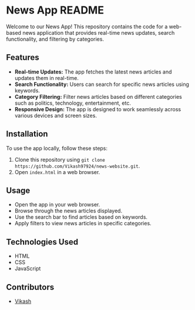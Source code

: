 # News App README

Welcome to our News App! This repository contains the code for a web-based news application that provides real-time news updates, search functionality, and filtering by categories.

## Features

- **Real-time Updates:** The app fetches the latest news articles and updates them in real-time.
- **Search Functionality:** Users can search for specific news articles using keywords.
- **Category Filtering:** Filter news articles based on different categories such as politics, technology, entertainment, etc.
- **Responsive Design:** The app is designed to work seamlessly across various devices and screen sizes.

## Installation

To use the app locally, follow these steps:

1. Clone this repository using `git clone https://github.com/Vikash97924/news-website.git`.
2. Open `index.html` in a web browser.

## Usage

- Open the app in your web browser.
- Browse through the news articles displayed.
- Use the search bar to find articles based on keywords.
- Apply filters to view news articles in specific categories.

## Technologies Used

- HTML
- CSS
- JavaScript


## Contributors

- [Vikash](https://github.com/Vikash97924)

